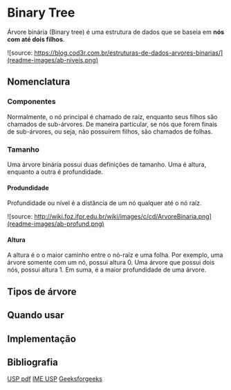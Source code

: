 # Binary Tree

Árvore binária (Binary tree) é uma estrutura de dados que se baseia em **nós com até dois filhos**.

![source: https://blog.cod3r.com.br/estruturas-de-dados-arvores-binarias/](readme-images/ab-niveis.png)

## Nomenclatura

### Componentes

Normalmente, o nó principal é chamado de raíz, enquanto seus filhos são chamados de sub-árvores. De maneira particular, se nós que forem finais de sub-árvores, ou seja, não possuírem filhos, são chamados de folhas.

### Tamanho

Uma árvore binária possui duas definições de tamanho. Uma é altura, enquanto a outra é profundidade.

#### Produndidade

Profundidade ou nível é a distância de um nó qualquer até o nó raíz.

![source: http://wiki.foz.ifpr.edu.br/wiki/images/c/cd/ArvoreBinaria.png](readme-images/ab-profund.png)

#### Altura

A altura é o o maior caminho entre o nó-raíz e uma folha. Por exemplo, uma árvore somente com um nó, possui altura 0. Uma árvore que possui dois nós, possui altura 1. Em suma, é a maior profundidade de uma árvore.

## Tipos de árvore

## Quando usar

## Implementação

## Bibliografia

[USP pdf](http://wiki.icmc.usp.br/images/9/93/ArvoresBin%C3%A1rias_Parte2.pdf)
[IME USP](https://www.ime.usp.br/~pf/algoritmos/aulas/bint.html)
[Geeksforgeeks](https://www.geeksforgeeks.org/binary-tree-data-structure/)
